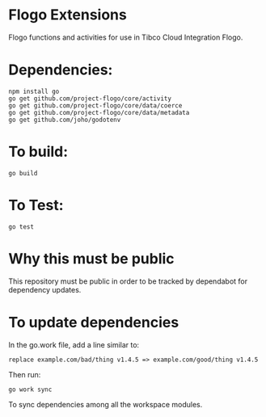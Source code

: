 # Flogo Extensions

Flogo functions and activities for use in Tibco Cloud Integration Flogo.

# Dependencies:
```
npm install go 
go get github.com/project-flogo/core/activity
go get github.com/project-flogo/core/data/coerce
go get github.com/project-flogo/core/data/metadata
go get github.com/joho/godotenv
```

# To build:
```
go build
```
# To Test:
```
go test
```

# Why this must be public

This repository must be public in order to be tracked by dependabot for dependency updates.

# To update dependencies

In the go.work file, add a line similar to:
```
replace example.com/bad/thing v1.4.5 => example.com/good/thing v1.4.5
```
Then run:

```
go work sync
```
To sync dependencies among all the workspace modules.
